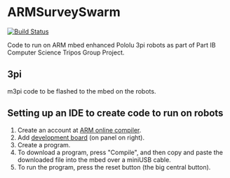 # ARMSurveySwarm

[![Build Status](https://travis-ci.org/dyth/ARMSurveySwarm.svg?branch=master)](https://travis-ci.org/dyth/ARMSurveySwarm)

Code to run on ARM mbed enhanced Pololu 3pi robots as part of Part IB Computer Science Tripos Group Project.

## 3pi

m3pi code to be flashed to the mbed on the robots.

## Setting up an IDE to create code to run on robots
1. Create an account at [ARM online compiler](https://developer.mbed.org/compiler).
2. Add [development board](https://developer.mbed.org/platforms/mbed-LPC1768/) (on panel on right).
3. Create a program.
4. To download a program, press "Compile", and then copy and paste the downloaded file into the mbed over a miniUSB cable.
5. To run the program, press the reset button (the big central button).
